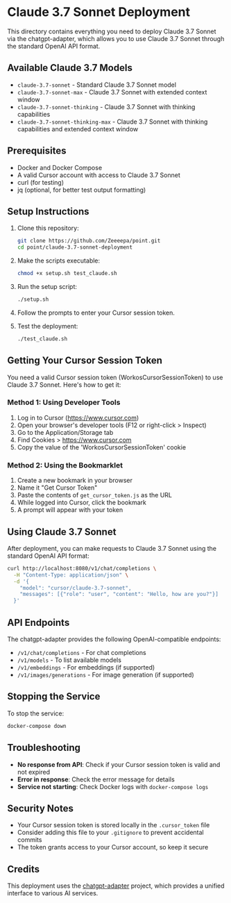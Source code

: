 # Claude 3.7 Sonnet Deployment

This directory contains everything you need to deploy Claude 3.7 Sonnet via the chatgpt-adapter, which allows you to use Claude 3.7 Sonnet through the standard OpenAI API format.

## Available Claude 3.7 Models

- `claude-3.7-sonnet` - Standard Claude 3.7 Sonnet model
- `claude-3.7-sonnet-max` - Claude 3.7 Sonnet with extended context window
- `claude-3.7-sonnet-thinking` - Claude 3.7 Sonnet with thinking capabilities
- `claude-3.7-sonnet-thinking-max` - Claude 3.7 Sonnet with thinking capabilities and extended context window

## Prerequisites

- Docker and Docker Compose
- A valid Cursor account with access to Claude 3.7 Sonnet
- curl (for testing)
- jq (optional, for better test output formatting)

## Setup Instructions

1. Clone this repository:
   ```bash
   git clone https://github.com/Zeeeepa/point.git
   cd point/claude-3.7-sonnet-deployment
   ```

2. Make the scripts executable:
   ```bash
   chmod +x setup.sh test_claude.sh
   ```

3. Run the setup script:
   ```bash
   ./setup.sh
   ```

4. Follow the prompts to enter your Cursor session token.

5. Test the deployment:
   ```bash
   ./test_claude.sh
   ```

## Getting Your Cursor Session Token

You need a valid Cursor session token (WorkosCursorSessionToken) to use Claude 3.7 Sonnet. Here's how to get it:

### Method 1: Using Developer Tools

1. Log in to Cursor (https://www.cursor.com)
2. Open your browser's developer tools (F12 or right-click > Inspect)
3. Go to the Application/Storage tab
4. Find Cookies > https://www.cursor.com
5. Copy the value of the 'WorkosCursorSessionToken' cookie

### Method 2: Using the Bookmarklet

1. Create a new bookmark in your browser
2. Name it "Get Cursor Token"
3. Paste the contents of `get_cursor_token.js` as the URL
4. While logged into Cursor, click the bookmark
5. A prompt will appear with your token

## Using Claude 3.7 Sonnet

After deployment, you can make requests to Claude 3.7 Sonnet using the standard OpenAI API format:

```bash
curl http://localhost:8080/v1/chat/completions \
  -H "Content-Type: application/json" \
  -d '{
    "model": "cursor/claude-3.7-sonnet",
    "messages": [{"role": "user", "content": "Hello, how are you?"}]
  }'
```

## API Endpoints

The chatgpt-adapter provides the following OpenAI-compatible endpoints:

- `/v1/chat/completions` - For chat completions
- `/v1/models` - To list available models
- `/v1/embeddings` - For embeddings (if supported)
- `/v1/images/generations` - For image generation (if supported)

## Stopping the Service

To stop the service:

```bash
docker-compose down
```

## Troubleshooting

- **No response from API**: Check if your Cursor session token is valid and not expired
- **Error in response**: Check the error message for details
- **Service not starting**: Check Docker logs with `docker-compose logs`

## Security Notes

- Your Cursor session token is stored locally in the `.cursor_token` file
- Consider adding this file to your `.gitignore` to prevent accidental commits
- The token grants access to your Cursor account, so keep it secure

## Credits

This deployment uses the [chatgpt-adapter](https://github.com/bincooo/chatgpt-adapter) project, which provides a unified interface to various AI services.

